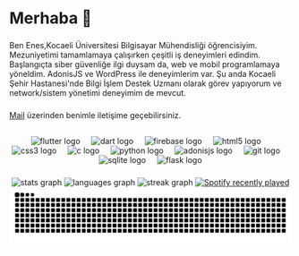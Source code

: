 
<h1 align="left">Merhaba 👋</h1>

###

<p align="left">Ben Enes,Kocaeli Üniversitesi Bilgisayar Mühendisliği öğrencisiyim. Mezuniyetimi tamamlamaya çalışırken çeşitli iş deneyimleri edindim. Başlangıçta siber güvenliğe ilgi duysam da, web ve mobil programlamaya yöneldim. AdonisJS ve WordPress ile deneyimlerim var. Şu anda Kocaeli Şehir Hastanesi'nde Bilgi İşlem Destek Uzmanı olarak görev yapıyorum ve network/sistem yönetimi deneyimim de mevcut.</p>

###

<p align="left"><a href="mailto:enescangull@gmail.com">Mail</a> üzerinden benimle iletişime geçebilirsiniz.</p>

###
###

<h2 align="left"></h2>

###

<div align="center">
  <img src="https://cdn.jsdelivr.net/gh/devicons/devicon/icons/flutter/flutter-original.svg" height="40" alt="flutter logo"  />
  <img width="12" />
  <img src="https://cdn.jsdelivr.net/gh/devicons/devicon/icons/dart/dart-original.svg" height="40" alt="dart logo"  />
  <img width="12" />
  <img src="https://cdn.jsdelivr.net/gh/devicons/devicon/icons/firebase/firebase-plain.svg" height="40" alt="firebase logo"  />
  <img width="12" />
  <img src="https://cdn.jsdelivr.net/gh/devicons/devicon/icons/html5/html5-plain.svg" height="40" alt="html5 logo"  />
  <img width="12" />
  <img src="https://cdn.jsdelivr.net/gh/devicons/devicon/icons/css3/css3-plain.svg" height="40" alt="css3 logo"  />
  <img width="12" />
  <img src="https://cdn.jsdelivr.net/gh/devicons/devicon/icons/c/c-plain.svg" height="40" alt="c logo"  />
  <img width="12" />
  <img src="https://cdn.jsdelivr.net/gh/devicons/devicon/icons/python/python-plain.svg" height="40" alt="python logo"  />
  <img width="12" />
  <img src="https://cdn.jsdelivr.net/gh/devicons/devicon/icons/adonisjs/adonisjs-original.svg" height="40" alt="adonisjs logo"  />
  <img width="12" />
  <img src="https://cdn.jsdelivr.net/gh/devicons/devicon/icons/git/git-plain.svg" height="40" alt="git logo"  />
  <img width="12" />
  <img src="https://cdn.jsdelivr.net/gh/devicons/devicon/icons/sqlite/sqlite-original.svg" height="40" alt="sqlite logo"  />
  <img width="12" />
  <img src="https://skillicons.dev/icons?i=flask" height="40" alt="flask logo"  />
</div>

###

<div align="center">
  <img src="https://github-readme-stats.vercel.app/api?username=enescangull&hide_title=false&hide_rank=false&show_icons=false&include_all_commits=true&count_private=true&disable_animations=false&theme=dark&locale=en&hide_border=true&order=1" height="150" alt="stats graph"  />
  <img src="https://github-readme-stats.vercel.app/api/top-langs?username=enescangull&locale=en&hide_title=false&layout=compact&card_width=320&langs_count=5&theme=dark&hide_border=true&order=2" height="150" alt="languages graph"  />
  <img src="https://streak-stats.demolab.com?user=enescangull&locale=en&mode=daily&theme=dark&hide_border=true&border_radius=5&order=3" height="160" alt="streak graph"  />
  <a href="https://open.spotify.com/user/11143120258">
    <img src="https://spotify-recently-played-readme.vercel.app/api?user=11143120258&count=2&unique=true" alt="Spotify recently played"  />
  </a>
</div>


<img src="https://raw.githubusercontent.com/enescangull/enescangull/output/snake.svg" alt="Snake animation" />

###
